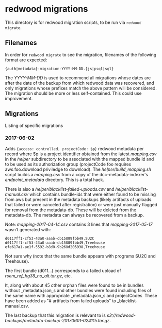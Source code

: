 # redwood migrations
This directory is for redwood migration scripts, to be run via `redwood migrate`.

## Filenames
In order for `redwood migrate` to see the migration, filenames of the following format are expected:

    {auth|metadata}-migration-YYYY-MM-DD.{js|psql|sql}
    
The _YYYY-MM-DD_ is used to recommend all migrations whose dates are after the date of the backup from which redwood data was recovered, and only migrations whose prefixes match the above pattern will be considered. The migration should be more or less self-contained. This could use improvement.

## Migrations
Listing of specific migrations

### 2017-06-02
Adds `{access: controlled, projectCode: $p}` redwood metadata per record where $p is a project identifier obtained from the latest _mapping.csv_ in the _helper_ subdirectory to be associated with the mapped bundle id and to be used as its authorization group (projectCode foo requires aws.foo.download priviledge to download). The _helper/build_mapping.sh_ script builds a _mapping.csv_ from a copy of the dcc-metadata-indexer's _endpoint_metadata_ directory. This is a total hack.

There is also a _helper/blacklist-failed-uploads.csv_ and _helper/blacklist-manual.csv_ which contains bundle-ids that were either found to be missing from aws but present in the metadata backups (likely artifacts of uploads that failed or were canceled after registration) or were just manually flagged for removal from the metadata-db. These will be deleted from the metadata-db. The metadata can always be recovered from a backup.

Note: _mapping-2017-04-14.csv_ contains 3 lines that _mapping-2017-05-17_ wasn't generated with:
```
d0117ff1-cf53-43a0-aaab-cb15809fbb49,SU2C
d0117ff1-cf53-43a0-aaab-cb15809fbb49,Treehouse
efe617a1-ae1f-5592-b8d0-9b268d205938,Treehouse
```
Not sure why (note that the same bundle appears with programs SU2C and Treehouse).

The first bundle (d011...) corresponds to a failed upload of _rsem_ref_hg38_no_alt.tar.gz_, etc.

It, along with about 45 other orphan files were found to be in bundles without _metadata.json_s and other bundles were found including files of the same name with appropriate _metadata.json_s and projectCodes. These have been added as "# artifacts from failed uploads" to _blacklist-manual.csv.

The last backup that this migration is relevant to is _s3://redwood-backups/metadata-backup-20170601-024115.tar.gz_.
